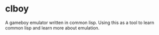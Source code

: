 # clboy

A gameboy emulator written in common lisp. Using this as a tool to learn common lisp and learn more about emulation.
